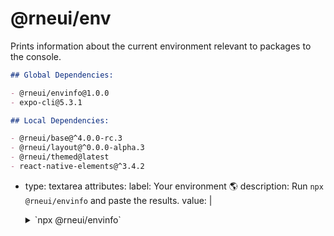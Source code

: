 # @rneui/env

Prints information about the current environment relevant to packages to the console.

```md
## Global Dependencies:

- @rneui/envinfo@1.0.0
- expo-cli@5.3.1

## Local Dependencies:

- @rneui/base@^4.0.0-rc.3
- @rneui/layout@^0.0.0-alpha.3
- @rneui/themed@latest
- react-native-elements@^3.4.2
```

- type: textarea
  attributes:
  label: Your environment 🌎
  description: Run `npx @rneui/envinfo` and paste the results.
  value: |
  <details>
  <summary>`npx @rneui/envinfo`</summary>

        ```
          Output from `npx @rneui/envinfo` goes here.
        ```

  </details>
